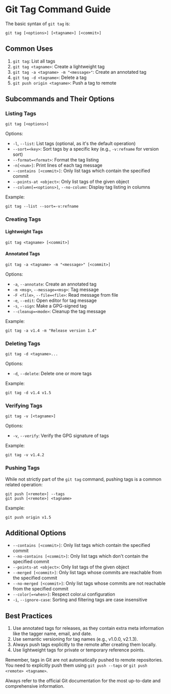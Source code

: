# Git Tag Command Guide

The basic syntax of `git tag` is:

```
git tag [<options>] [<tagname>] [<commit>]
```

## Common Uses

1. `git tag`: List all tags
2. `git tag <tagname>`: Create a lightweight tag
3. `git tag -a <tagname> -m "<message>"`: Create an annotated tag
4. `git tag -d <tagname>`: Delete a tag
5. `git push origin <tagname>`: Push a tag to remote

## Subcommands and Their Options

### Listing Tags

```
git tag [<options>]
```

Options:
- `-l`, `--list`: List tags (optional, as it's the default operation)
- `--sort=<key>`: Sort tags by a specific key (e.g., `-v:refname` for version sort)
- `--format=<format>`: Format the tag listing
- `-n[<num>]`: Print <num> lines of each tag message
- `--contains [<commit>]`: Only list tags which contain the specified commit
- `--points-at <object>`: Only list tags of the given object
- `--column[=<options>]`, `--no-column`: Display tag listing in columns

Example:
```
git tag --list --sort=-v:refname
```

### Creating Tags

#### Lightweight Tags

```
git tag <tagname> [<commit>]
```

#### Annotated Tags

```
git tag -a <tagname> -m "<message>" [<commit>]
```

Options:
- `-a`, `--annotate`: Create an annotated tag
- `-m <msg>`, `--message=<msg>`: Tag message
- `-F <file>`, `--file=<file>`: Read message from file
- `-e`, `--edit`: Open editor for tag message
- `-s`, `--sign`: Make a GPG-signed tag
- `--cleanup=<mode>`: Cleanup the tag message

Example:
```
git tag -a v1.4 -m "Release version 1.4"
```

### Deleting Tags

```
git tag -d <tagname>...
```

Options:
- `-d`, `--delete`: Delete one or more tags

Example:
```
git tag -d v1.4 v1.5
```

### Verifying Tags

```
git tag -v [<tagname>]
```

Options:
- `-v`, `--verify`: Verify the GPG signature of tags

Example:
```
git tag -v v1.4.2
```

### Pushing Tags

While not strictly part of the `git tag` command, pushing tags is a common related operation:

```
git push [<remote>] --tags
git push [<remote>] <tagname>
```

Example:
```
git push origin v1.5
```

## Additional Options

- `--contains [<commit>]`: Only list tags which contain the specified commit
- `--no-contains [<commit>]`: Only list tags which don't contain the specified commit
- `--points-at <object>`: Only list tags of the given object
- `--merged [<commit>]`: Only list tags whose commits are reachable from the specified commit
- `--no-merged [<commit>]`: Only list tags whose commits are not reachable from the specified commit
- `--color[=<when>]`: Respect color.ui configuration
- `-i`, `--ignore-case`: Sorting and filtering tags are case insensitive

## Best Practices

1. Use annotated tags for releases, as they contain extra meta information like the tagger name, email, and date.
2. Use semantic versioning for tag names (e.g., v1.0.0, v2.1.3).
3. Always push tags explicitly to the remote after creating them locally.
4. Use lightweight tags for private or temporary reference points.

Remember, tags in Git are not automatically pushed to remote repositories. You need to explicitly push them using `git push --tags` or `git push <remote> <tagname>`.

Always refer to the official Git documentation for the most up-to-date and comprehensive information.
